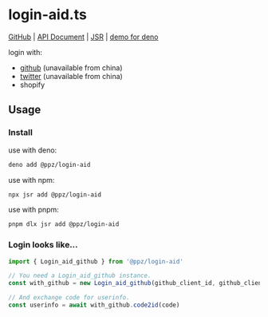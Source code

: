 # login-aid.ts
[GitHub](https://github.com/ppzreboot/login-aid.ts)
| [API Document](https://jsr.io/@ppz/login-aid/doc)
| [JSR](https://jsr.io/@ppz/login-aid)
| [demo for deno](https://github.com/ppzreboot/login-aid.ts/tree/main/demo/deno)

login with:
+ [github](https://jsr.io/@ppz/login-aid@latest/doc/~/Login_aid_github) (unavailable from china)
+ [twitter](https://jsr.io/@ppz/login-aid@latest/doc/~/Login_aid_twitter) (unavailable from china)
+ shopify

## Usage
### Install
use with deno:
``` bash
deno add @ppz/login-aid
```
use with npm:
``` bash
npx jsr add @ppz/login-aid
```
use with pnpm:
``` bash
pnpm dlx jsr add @ppz/login-aid
```

### Login looks like...
``` ts
import { Login_aid_github } from '@ppz/login-aid'

// You need a Login_aid_github instance.
const with_github = new Login_aid_github(github_client_id, github_client_secret)

// And exchange code for userinfo.
const userinfo = await with_github.code2id(code)
```
